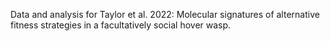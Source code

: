Data and analysis for Taylor et al. 2022: Molecular signatures of alternative fitness strategies in a facultatively social hover wasp. 
